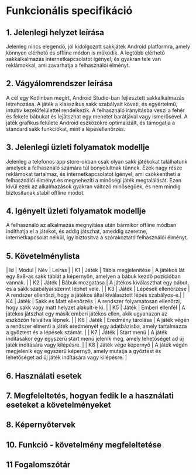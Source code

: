 # Funkcionális specifikáció
## 1. Jelenlegi helyzet leírása

Jelenleg nincs elegendő, jól kidolgozott sakkjáték Android platformra, amely könnyen elérhető és offline módon is működik. A legtöbb elérhető sakkalkalmazás internetkapcsolatot igényel, és gyakran tele van reklámokkal, ami zavarhatja a felhasználói élményt.

## 2. Vágyálomrendszer leírása

A cél egy Kotlinban megírt, Android Studio-ban fejlesztett sakkalkalmazás létrehozása. A játék a klasszikus sakk szabályait követi, és egyértelmű, intuitív kezelőfelülettel rendelkezik. A felhasználó irányításba veszi a fehér és fekete bábukat és lejátszhat egy menetet barátjával vagy ismerősével. A játék grafikus felülete Android eszközökre optimalizált, és támogatja a standard sakk funkciókat, mint a lépésellenőrzés.

## 3. Jelenlegi üzleti folyamatok modellje

Jelenleg a telefonos app store-okban csak olyan sakk játékokat találhatunk amelyek a felhasználó számára túl bonyolultnak tűnnek.
Ezek nagy része reklámokat tartalmaz, és internetkapcsolatot igényel, ami csökkentheti a felhasználói élményt és megnehezíti a minőségi játék megtalálását. Ezen kívül ezek az alkalmazások gyakran változó minőségűek, és nem mindig biztosítanak stabil offline módot.

## 4. Igényelt üzleti folyamatok modellje

A felhasználó az alkalmazás megnyitása után bármikor offline módban indíthatja el a játékot, és addig játszhat, ameddig szeretne, internetkapcsolat nélkül, így biztosítva a szórakoztató felhasználói élményt.

## 5. Követelménylista

| Id | Modul | Név | Leírás |
| K1 | Játék | Tábla megjelenítése | A játékos lát egy 8x8-as sakk táblát a képernyőn, amelyen a bábuk kezdő pozícióban vannak. |
| K2 | Játék | Bábuk mozgatása | A játékos kiválaszthat egy bábut, és a sakk szabályai szerint léphet vele. |
| K3 | Játék | Lépések ellenőrzése | A rendszer ellenőrzi, hogy a játékos által kiválasztott lépés szabályos-e.|
| K4 | Játék | Sakk és Matt ellenőrzés | A rendszer folyamatosan ellenőrzi, hogy sakk vagy matt helyzet alakult-e ki. |
| K5 | Játék | Emberi ellenfél | A játékos játszhat egy másik emberi játékos ellen, akik ugyanazon az eszközön felváltva lépnek. |
| K6 | Játék | Eredmény tárolása | A játék végén a rendszer elmenti a játék eredményét egy adatbázisba, amely tartalmazza a győztest és a lépések számát. |
| K7 | Játék | Start menü | A játék indításakor egy egyszerű start menü jelenik meg, amely lehetőséget ad új játék indítására vagy kilépésre. |
| K8 | Játék vége képernyő | A játék végén megjelenik egy egyszerű képernyő, amely mutatja a győztest és lehetőséget ad új játék indítására vagy kilépésre. |

## 6. Használati esetek

## 7. Megfeleltetés, hogyan fedik le a használati eseteket a követelményeket


## 8. Képernyőtervek


## 10. Funkció - követelmény megfeleltetése


## 11 Fogalomszótár





